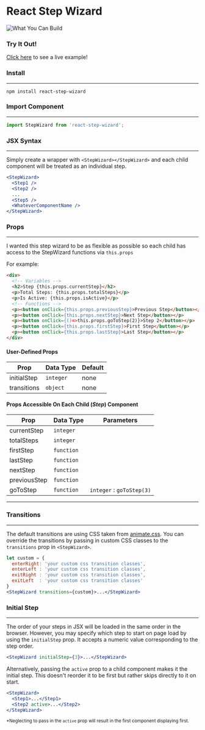 # React Step Wizard

![What You Can Build](https://raw.githubusercontent.com/jcmcneal/react-step-wizard/master/example.gif)

### Try It Out!
<a href='https://jcmcneal.github.io/react-step-wizard/example/'>Click here</a> to see a live example!

### Install
---
```
npm install react-step-wizard
```

### Import Component
---
```js
import StepWizard from 'react-step-wizard';
```

### JSX Syntax
---
Simply create a wrapper with `<StepWizard></StepWizard>` and each child component will be treated as an individual step.
```jsx
<StepWizard>
  <Step1 />
  <Step2 />
  ...
  <Step5 />
  <WhateverComponentName />
</StepWizard>
```

### Props
---
I wanted this step wizard to be as flexible as possible so each child has access to the StepWizard functions via `this.props`

For example:
```html
<div>
  <!-- Variables -->
  <h2>Step {this.props.currentStep}</h2>
  <p>Total Steps: {this.props.totalSteps}</p>
  <p>Is Active: {this.props.isActive}</p>
  <!-- Functions -->
  <p><button onClick={this.props.previousStep}>Previous Step</button></p>
  <p><button onClick={this.props.nextStep}>Next Step</button></p>
  <p><button onClick={()=>this.props.goToStep(2)}>Step 2</button></p>
  <p><button onClick={this.props.firstStep}>First Step</button></p>
  <p><button onClick={this.props.lastStep}>Last Step</button></p>
</div>
```
#### User-Defined Props
Prop | Data Type | Default
--- | --- | ---
initialStep | `integer` | none
transitions | `object`  | none

#### Props Accessible On Each Child (_Step_) Component
Prop | Data Type | Parameters
--- | --- | ---
currentStep | `integer`
totalSteps | `integer`
firstStep | `function`
lastStep | `function`
nextStep | `function`
previousStep | `function`
goToStep | `function` | `integer` : `goToStep(3)`
---

### Transitions
---
The default transitions are using CSS taken from [animate.css](https://daneden.github.io/animate.css/). You can override the transitions by passing in custom CSS classes to the `transitions` prop in `<StepWizard>`.
```jsx
let custom = {
  enterRight: 'your custom css transition classes',
  enterLeft : 'your custom css transition classes',
  exitRight : 'your custom css transition classes',
  exitLeft  : 'your custom css transition classes'
}
<StepWizard transitions={custom}>...</StepWizard>
```

### Initial Step
---
The order of your steps in JSX will be loaded in the same order in the browser. However, you may specify which step to start on page load by using the `initialStep` prop. It accepts a numeric value corresponding to the step order.

```jsx
<StepWizard initialStep={3}>...</StepWizard>
```

Alternatively, passing the `active` prop to a child component makes it the initial step. This doesn't reorder it to be first but rather skips directly to it on start.
```jsx
<StepWizard>
  <Step1>...</Step1>
  <Step2 active>...</Step2>
</StepWizard>
```
<small>*Neglecting to pass in the `active` prop will result in the first component displaying first.</small>
